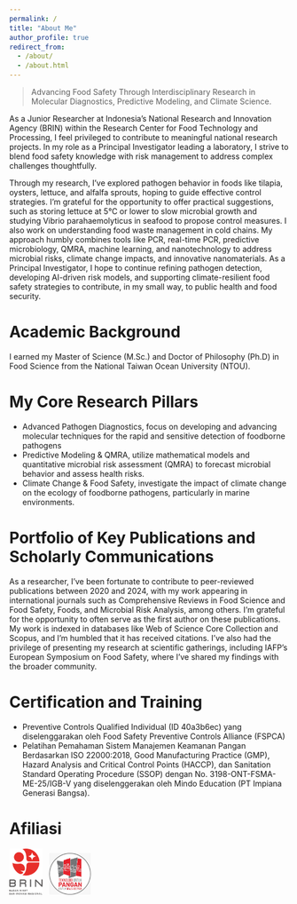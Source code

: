 ```yaml
---
permalink: /
title: "About Me"
author_profile: true
redirect_from: 
  - /about/
  - /about.html
---
```

> Advancing Food Safety Through Interdisciplinary Research in Molecular Diagnostics, Predictive Modeling, and Climate Science.

As a Junior Researcher at Indonesia’s National Research and Innovation Agency (BRIN) within the Research Center for Food Technology and Processing, I feel privileged to contribute to meaningful national research projects. In my role as a Principal Investigator leading a laboratory, I strive to blend food safety knowledge with risk management to address complex challenges thoughtfully.

Through my research, I’ve explored pathogen behavior in foods like tilapia, oysters, lettuce, and alfalfa sprouts, hoping to guide effective control strategies. I’m grateful for the opportunity to offer practical suggestions, such as storing lettuce at 5°C or lower to slow microbial growth and studying Vibrio parahaemolyticus in seafood to propose control measures. I also work on understanding food waste management in cold chains. My approach humbly combines tools like PCR, real-time PCR, predictive microbiology, QMRA, machine learning, and nanotechnology to address microbial risks, climate change impacts, and innovative nanomaterials. As a Principal Investigator, I hope to continue refining pathogen detection, developing AI-driven risk models, and supporting climate-resilient food safety strategies to contribute, in my small way, to public health and food security.

Academic Background 
=====
I earned my Master of Science (M.Sc.) and Doctor of Philosophy (Ph.D) in Food Science from the National Taiwan Ocean University (NTOU).

My Core Research Pillars 
=====
* Advanced Pathogen Diagnostics, focus on developing and advancing molecular techniques for the rapid and sensitive detection of foodborne pathogens
* Predictive Modeling & QMRA, utilize mathematical models and quantitative microbial risk assessment (QMRA) to forecast microbial behavior and assess health risks.
* Climate Change & Food Safety, investigate the impact of climate change on the ecology of foodborne pathogens, particularly in marine environments.

Portfolio of Key Publications and Scholarly Communications
=====
As a researcher, I’ve been fortunate to contribute to peer-reviewed publications between 2020 and 2024, with my work appearing in international journals such as Comprehensive Reviews in Food Science and Food Safety, Foods, and Microbial Risk Analysis, among others. I’m grateful for the opportunity to often serve as the first author on these publications. My work is indexed in databases like Web of Science Core Collection and Scopus, and I’m humbled that it has received citations. I’ve also had the privilege of presenting my research at scientific gatherings, including IAFP’s European Symposium on Food Safety, where I’ve shared my findings with the broader community.

Certification and Training
=====
* Preventive Controls Qualified Individual (ID 40a3b6ec) yang diselenggarakan oleh Food Safety Preventive Controls Alliance (FSPCA)
* Pelatihan Pemahaman Sistem Manajemen Keamanan Pangan Berdasarkan ISO 22000:2018, Good Manufacturing Practice (GMP), Hazard Analysis and Critical Control Points (HACCP), dan Sanitation Standard Operating Procedure (SSOP) dengan No. 3198-ONT-FSMA-ME-25/IGB-V yang diselenggerakan oleh Mindo Education (PT Impiana Generasi Bangsa).

Afiliasi 
=====
<img src = "images/logo_brin.png" width = "60px" /> &nbsp;
<img src = "images/logo_prtpp.png" width = "75px" />
